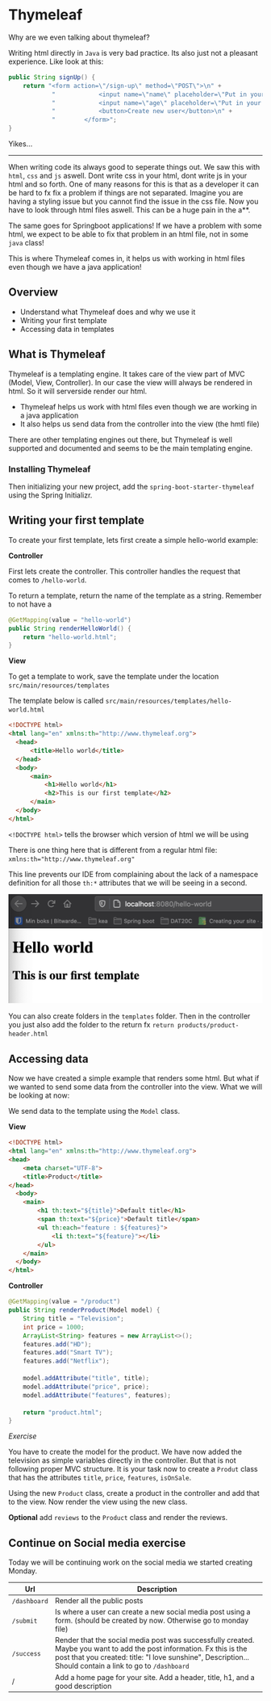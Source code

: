

# Thymeleaf

Why are we even talking about thymeleaf?

Writing html directly in `Java` is very bad practice. Its also just not a pleasant experience. Like look at this:

```java
public String signUp() {
    return "<form action=\"/sign-up\" method=\"POST\">\n" +
            "            <input name=\"name\" placeholder=\"Put in your name\" type=\"text\">\n" +
            "            <input name=\"age\" placeholder=\"Put in your age\" type=\"text\">\n" +
            "            <button>Create new user</button>\n" +
            "        </form>";
}
```

Yikes...

---

When writing code its always good to seperate things out. We saw this with `html`, `css` and `js` aswell. Dont write css in your html, dont write js in your html and so forth. One of many reasons for this is that as a developer it can be hard to fx fix a problem if things are not separated. Imagine you are having a styling issue but you cannot find the issue in the css file. Now you have to look through html files aswell. This can be a huge pain in the a**. 

The same goes for Springboot applications! If we have a problem with some html, we expect to be able to fix that problem in an html file, not in some  `java` class!

This is where Thymeleaf comes in, it helps us with working in html files even though we have a java application!



## Overview

- Understand what Thymeleaf does and why we use it
- Writing your first template
- Accessing data in templates



## What is Thymeleaf

Thymeleaf is a templating engine. It takes care of the view part of MVC (Model, View, Controller). In our case the view willl always be rendered in html. So it will serverside render our html.

- Thymeleaf helps us work with html files even though we are working in a java application
- It also helps us send data from the controller into the view (the hmtl file)

There are other templating engines out there, but Thymeleaf is well supported and documented and seems to be the main templating engine.



### Installing Thymeleaf

Then initializing your new project, add the `spring-boot-starter-thymeleaf` using the Spring Initializr.



## Writing your first template

To create your first template, lets first create a simple hello-world example:



**Controller**

First lets create the controller. This controller handles the request that comes to `/hello-world`.

To return a template, return the name of the template as a string. Remember to not have a 

```java
@GetMapping(value = "hello-world")
public String renderHelloWorld() {
    return "hello-world.html";
}
```



**View**

To get a template to work, save the template under the location  `src/main/resources/templates`

The template below is called `src/main/resources/templates/hello-world.html`

```html
<!DOCTYPE html>
<html lang="en" xmlns:th="http://www.thymeleaf.org">
  <head>
      <title>Hello world</title>
  </head>
  <body>
      <main>
          <h1>Hello world</h1>
          <h2>This is our first template</h2>
      </main>
  </body>
</html>
```

`<!DOCTYPE html>`  tells the browser which version of html we will be using

There is one thing here that is different from a regular html file: ` xmlns:th="http://www.thymeleaf.org"`

This line prevents our IDE from complaining about the lack of a namespace definition for all those `th:*` attributes that we will be seeing in a second. 



![Screenshot 2021-02-16 at 11.24.12](./assets/first-template.png)



You can also create folders in the `templates` folder. Then in the controller you just also add the folder to the return fx `return products/product-header.html`



## Accessing data

Now we have created a simple example that renders some html. But what if we wanted to send some data from the controller into the view. What we will be looking at now:

We send data to the template using the `Model` class. 



**View**

```html
<!DOCTYPE html>
<html lang="en" xmlns:th="http://www.thymeleaf.org">
<head>
    <meta charset="UTF-8">
    <title>Product</title>
</head>
  <body>
    <main>
        <h1 th:text="${title}">Default title</h1>
        <span th:text="${price}">Default title</span>
        <ul th:each="feature : ${features}">
            <li th:text="${feature}"></li>
        </ul>
    </main>
  </body>
</html>
```



**Controller**

```java
@GetMapping(value = "/product")
public String renderProduct(Model model) {
    String title = "Television";
    int price = 1000;
    ArrayList<String> features = new ArrayList<>();
    features.add("HD");
    features.add("Smart TV");
    features.add("Netflix");

    model.addAttribute("title", title);
    model.addAttribute("price", price);
    model.addAttribute("features", features);

    return "product.html";
}
```



*Exercise*

You have to create the model for the product. We have now added the television as simple variables directly in the controller. But that is not following proper MVC structure. It is your task now to create a `Produt` class that has the attributes `title`,  `price`,  `features`, `isOnSale`. 

Using the new `Product` class, create a product in the controller and add that to the view. Now render the view using the new class. 

**Optional** add `reviews` to the `Product` class and render the reviews.



## Continue on Social media exercise

Today we will be continuing work on the social media we started creating Monday. 

| Url          | Description                                                  |
| ------------ | ------------------------------------------------------------ |
| `/dashboard` | Render all the public posts                                  |
| `/submit`    | Is where a user can create a new social media post using a form. (should be created by now. Otherwise go to monday file) |
| `/success`   | Render that the social media post was successfully created. Maybe you want to add the post information. Fx this is the post that you created: title: "I love sunshine", Description... Should contain a link to go to `/dashboard` |
| /            | Add a home page for your site. Add a header, title, h1, and a good description |


